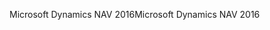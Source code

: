 <span data-ttu-id="c4a38-101">Microsoft Dynamics NAV 2016</span><span class="sxs-lookup"><span data-stu-id="c4a38-101">Microsoft Dynamics NAV 2016</span></span>